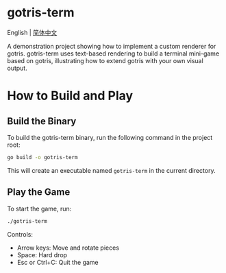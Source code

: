 
# gotris-term

English | [简体中文](./README.zh-CN.md)

A demonstration project showing how to implement a custom renderer for gotris. gotris-term uses text-based rendering to build a terminal mini-game based on gotris, illustrating how to extend gotris with your own visual output.

# How to Build and Play

## Build the Binary

To build the gotris-term binary, run the following command in the project root:

```sh
go build -o gotris-term
```

This will create an executable named `gotris-term` in the current directory.

## Play the Game

To start the game, run:

```sh
./gotris-term
```

Controls:

- Arrow keys: Move and rotate pieces
- Space: Hard drop
- Esc or Ctrl+C: Quit the game
